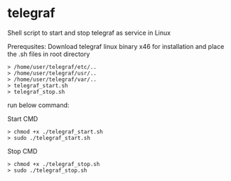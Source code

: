 # telegraf



Shell script to  start and stop telegraf as service in Linux

Prerequsites: Download telegraf linux binary x46 for installation and place the .sh files in root directory
    
    > /home/user/telegraf/etc/..
    > /home/user/telegraf/usr/..
    > /home/user/telegraf/var/..
    > telegraf_start.sh
    > telegraf_stop.sh

run below command:

Start CMD

    > chmod +x ./telegraf_start.sh
    > sudo ./telegraf_start.sh

Stop CMD

    > chmod +x ./telegraf_stop.sh
    > sudo ./telegraf_stop.sh
